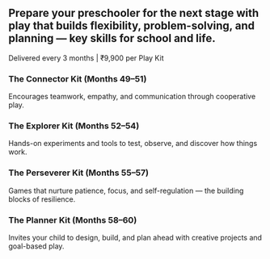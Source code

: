 ## Prepare your preschooler for the next stage with play that builds flexibility, problem-solving, and planning — key skills for school and life.

Delivered every 3 months | ₹9,900 per Play Kit

### The Connector Kit (Months 49–51)

Encourages teamwork, empathy, and communication through cooperative play.

### The Explorer Kit (Months 52–54)

Hands-on experiments and tools to test, observe, and discover how things work.

### The Perseverer Kit (Months 55–57)

Games that nurture patience, focus, and self-regulation — the building blocks of resilience.

### The Planner Kit (Months 58–60)

Invites your child to design, build, and plan ahead with creative projects and goal-based play.